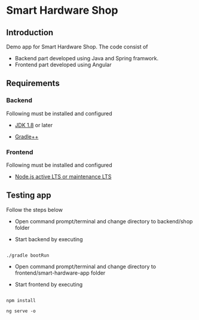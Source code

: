 # Smart Hardware Shop

## Introduction

Demo app for Smart Hardware Shop.
The code consist of

- Backend part developed using Java and Spring framwork.
- Frontend part developed using Angular

## Requirements

### Backend

Following must be installed and configured
  
- [JDK 1.8](https://www.oracle.com/java/technologies/downloads/) or later

- [Gradle++](https://gradle.org/install/)

### Frontend
  
Following must be installed and configured

- [Node.js active LTS or maintenance LTS](https://nodejs.org/en/about/releases/)

## Testing app

Follow the steps below

- Open command prompt/terminal and change directory to backend/shop folder
  
- Start backend by executing
  
```

./gradle bootRun

```

- Open command prompt/terminal and change directory to frontend/smart-hardware-app folder
  
- Start frontend by executing

```

npm install

ng serve -o

```
